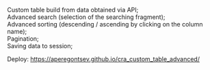 Сustom table build from data obtained via API;</br>
Advanced search (selection of the searching fragment);</br>
Advanced sorting (descending / ascending by clicking on the column name);</br>
Pagination;</br>
Saving data to session;</br>

Deploy: https://aperegontsev.github.io/cra_custom_table_advanced/
